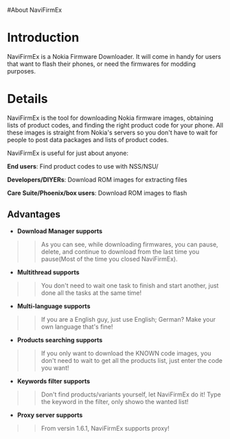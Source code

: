#About NaviFirmEx

# Introduction #

NaviFirmEx is a Nokia Firmware Downloader. It will come in handy for users that want to flash their phones, or need the firmwares for modding purposes.

# Details #

NaviFirmEx is the tool for downloading Nokia firmware images, obtaining lists of product codes, and finding the right product code for your phone. All these images is straight from Nokia's servers so you don't have to wait for people to post data packages and lists of product codes.

NaviFirmEx is useful for just about anyone:

**End users**: Find product codes to use with NSS/NSU/

**Developers/DIYERs**: Download ROM images for extracting files

**Care Suite/Phoenix/box users**: Download ROM images to flash

## Advantages ##

  * **Download Manager supports**
> > As you can see, while downloading firmwares, you can pause, delete, and continue to download from the last time you pause(Most of the time you closed NaviFirmEx).

  * **Multithread supports**
> > You don't need to wait one task to finish and start another, just done all the tasks at the same time!

  * **Multi-language supports**
> > If you are a English guy, just use English; German? Make your own language that's fine!

  * **Products searching supports**
> > If you only want to download the KNOWN code images, you don't need to wait to get all the products list, just enter the code you want!

  * **Keywords filter supports**
> > Don't find products/variants yourself, let NaviFirmEx do it! Type the keyword in the filter, only showo the wanted list!

  * **Proxy server supports**
> > From versin 1.6.1, NaviFirmEx supports proxy!